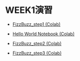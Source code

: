 # WEEK1演習

- [FizzBuzz_step1 (Colab)](https://colab.research.google.com/drive/1un2QlyvZpzWRqQttX-9ADaAtXo3jVyBU?usp=sharing)

- [Hello World Notebook (Colab)](https://colab.research.google.com/drive/1X3r0lps4tecuEA_jmP3ddiuN1qT9LaGA?usp=sharing)
- [FizzBuzz_step2 (Colab)](https://colab.research.google.com/drive/1wCqzRtCrYHbiAeaXNnRSEMzj92zRDtfC?usp=sharing)
- [FizzBuzz_step3 (Colab)](https://colab.research.google.com/drive/1Rkad7SlJyykGvJRYaI4hH-OxpwUesJaY?usp=sharing)
